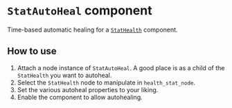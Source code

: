 # `StatAutoHeal` component

Time-based automatic healing for a  [`StatHealth`](StatHealth.md) component.

## How to use

1. Attach a node instance of `StatAutoHeal`.  A good place is as a child of the `StatHealth` you want to autoheal.
2. Select the `StatHealth` node to manipulate in `health_stat_node`.
3. Set the various autoheal properties to your liking.
4. Enable the component to allow autohealing.
